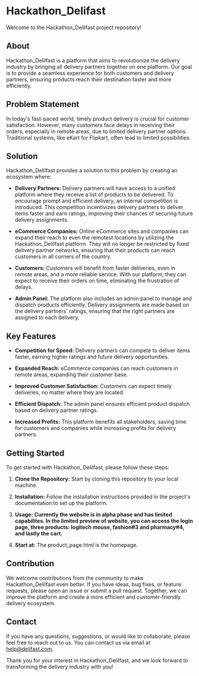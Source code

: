 # Hackathon_Delifast

Welcome to the Hackathon_Delilfast project repository! 

## About

Hackathon_Delilfast is a platform that aims to revolutionize the delivery industry by bringing all delivery partners together on one platform. Our goal is to provide a seamless experience for both customers and delivery partners, ensuring products reach their destination faster and more efficiently.

## Problem Statement

In today's fast-paced world, timely product delivery is crucial for customer satisfaction. However, many customers face delays in receiving their orders, especially in remote areas, due to limited delivery partner options. Traditional systems, like eKart for Flipkart, often lead to limited possibilities.

## Solution

Hackathon_Delilfast provides a solution to this problem by creating an ecosystem where:

- **Delivery Partners:** Delivery partners will have access to a unified platform where they receive a list of products to be delivered. To encourage prompt and efficient delivery, an internal competition is introduced. This competition incentivizes delivery partners to deliver items faster and earn ratings, improving their chances of securing future delivery assignments.

- **eCommerce Companies:** Online eCommerce sites and companies can expand their reach to even the remotest locations by utilizing the Hackathon_Delilfast platform. They will no longer be restricted by fixed delivery partner networks, ensuring that their products can reach customers in all corners of the country.

- **Customers:** Customers will benefit from faster deliveries, even in remote areas, and a more reliable service. With our platform, they can expect to receive their orders on time, eliminating the frustration of delays.

- **Admin Panel:** The platform also includes an admin panel to manage and dispatch products efficiently. Delivery assignments are made based on the delivery partners' ratings, ensuring that the right partners are assigned to each delivery.

## Key Features

- **Competition for Speed:** Delivery partners can compete to deliver items faster, earning higher ratings and future delivery opportunities.

- **Expanded Reach:** eCommerce companies can reach customers in remote areas, expanding their customer base.

- **Improved Customer Satisfaction:** Customers can expect timely deliveries, no matter where they are located.

- **Efficient Dispatch:** The admin panel ensures efficient product dispatch based on delivery partner ratings.

- **Increased Profits:** This platform benefits all stakeholders, saving time for customers and companies while increasing profits for delivery partners.

## Getting Started

To get started with Hackathon_Delilfast, please follow these steps:

1. **Clone the Repository:** Start by cloning this repository to your local machine.

2. **Installation:** Follow the installation instructions provided in the project's documentation to set up the platform.

3. **Usage:** **Currently the website is in alpha phase and has limited capabilites. In the limited preview of website, you can access the login page, three products: logitech mouse, fashion#3 and pharmacy#4, and lastly the cart.**
4. **Start at:** The product_page.html is the homepage.

## Contribution

We welcome contributions from the community to make Hackathon_Delilfast even better. If you have ideas, bug fixes, or feature requests, please open an issue or submit a pull request. Together, we can improve the platform and create a more efficient and customer-friendly delivery ecosystem.

## Contact

If you have any questions, suggestions, or would like to collaborate, please feel free to reach out to us. You can contact us via email at [help@delifast.com](mailto:help@delifast.com).

Thank you for your interest in Hackathon_Delilfast, and we look forward to transforming the delivery industry with you!
